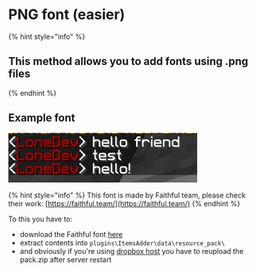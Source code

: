 # PNG font (easier)

{% hint style="info" %}
## This method allows you to add fonts using .png files
{% endhint %}

## Example font

![](<../../../.gitbook/assets/immagine (13).png>)

{% hint style="info" %}
This font is made by Faithful team, please check their work: [https://faithful.team/](https://faithful.team/)
{% endhint %}

To this you have to:

* download the Faithful font [here](https://www.dropbox.com/s/06et55587zvcmr7/FaithfulFont.zip?dl=0)
* extract contents into `plugins\ItemsAdder\data\resource_pack\`
* and obviously if you're using [dropbox host](../../resourcepack-hosting/resourcepack-on-dropbox.md) you have to reupload the pack.zip after server restart
